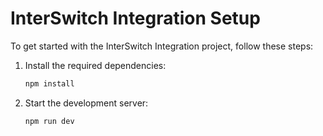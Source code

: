 
# InterSwitch Integration Setup

To get started with the InterSwitch Integration project, follow these steps:

1. Install the required dependencies:
   ```bash
   npm install
   ```

2. Start the development server:
   ```bash
   npm run dev
   ```


